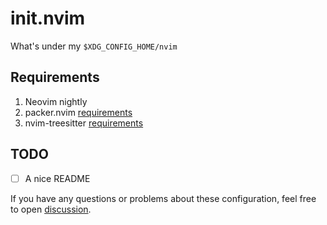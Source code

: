 # init.nvim

What's under my `$XDG_CONFIG_HOME/nvim`

## Requirements

1. Neovim nightly
2. packer.nvim [requirements](https://github.com/wbthomason/packer.nvim#requirements)
3. nvim-treesitter [requirements](https://github.com/nvim-treesitter/nvim-treesitter#requirements)

## TODO

- [ ] A nice README

If you have any questions or problems about these configuration, feel free to
open [discussion][1].

[1]: https://github.com/fitrh/init.nvim/discussions/new
